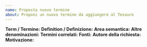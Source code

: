 ```yaml
---
name: Proposta nuovo termine
about: Proponi un nuovo termine da aggiungere al Tesauro
---
```


**Term / Termine:** 
**Definition / Definizione:** 
**Area semantica:** 
**Altre denominazioni:** 
**Termini correlati:** 
**Fonti:** 
**Autore della richiesta:** 
**Motivazione:**
